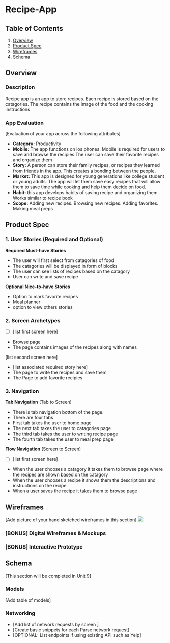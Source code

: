 

# Recipe-App
## Table of Contents

1. [Overview](#Overview)
2. [Product Spec](#Product-Spec)
3. [Wireframes](#Wireframes)
4. [Schema](#Schema)

## Overview

### Description

Recipe app is an app to store recipes. Each recipe is stored based on the catagories. The recipe contains the image of the food and the cooking instructions

### App Evaluation

[Evaluation of your app across the following attributes]
- **Category:** Productivity
- **Mobile:** The app functions on ios phones. Mobile is required for users to save and browse the recipies.The user can save their favorite recipes and organize them 
- **Story:** A person can store their family recipes, or recipes they learned from friends in the app. This creates a bonding between the people. 
- **Market:** This app is designed for young generations like college student or young adults. The app will let them save easy recipes that will allow them to save time while cooking and help them decide on food.
- **Habit:**  this app develops habits of saving recipe and organizing them. Works similar to recipe book
- **Scope:** Adding new recipes. Browsing new recipes. Adding favorites. Making meal preps

## Product Spec

### 1. User Stories (Required and Optional)

**Required Must-have Stories**

* The user will first select from catagories of food
* The catagories will be displayed in form of blocks
* The user can see lists of recipes based on the catagory
* User can write and save recipe


**Optional Nice-to-have Stories**

* Option to mark favorite recipes
* Meal planner
* option to view others stories

### 2. Screen Archetypes

- [ ] [list first screen here]
* Browse page 
* The page contains images of the recipes along with names

[list second screen here]
* [list associated required story here]
* The page to write the recipes and save them
* The Page to add favorite recipies 

### 3. Navigation

**Tab Navigation** (Tab to Screen)

* There is tab navigation bottom of the page.
* There are four tabs
* First tab takes the user to home page
* The next tab takes the user to catagories page
* The third tab takes the user to writing recipe page
* The fourth tab takes the user to meal prep page


**Flow Navigation** (Screen to Screen)

- [ ] [list first screen here]
* When the user chooses a catagory it takes them to browse page where the recipes are shown based on the catagory
* When the user chooses a recipe it shows them the descriptions and instructions on the recipe
* When a user saves the recipe it takes them to browse page


## Wireframes

[Add picture of your hand sketched wireframes in this section]
<img src="/wireframe.jpeg"/>

### [BONUS] Digital Wireframes & Mockups

### [BONUS] Interactive Prototype

## Schema 

[This section will be completed in Unit 9]

### Models

[Add table of models]

### Networking

- [Add list of network requests by screen ]
- [Create basic snippets for each Parse network request]
- [OPTIONAL: List endpoints if using existing API such as Yelp]

